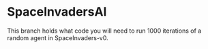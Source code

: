# SpaceInvadersAI
This branch holds what code you will need to run 1000 iterations of a random agent in SpaceInvaders-v0.
